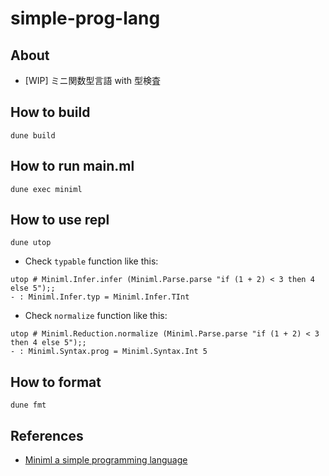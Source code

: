 # simple-prog-lang

## About

- [WIP] ミニ関数型言語 with 型検査

## How to build

```
dune build
```

## How to run main.ml

```
dune exec miniml
```

## How to use repl

```
dune utop
```

- Check `typable` function like this:

```
utop # Miniml.Infer.infer (Miniml.Parse.parse "if (1 + 2) < 3 then 4 else 5");;
- : Miniml.Infer.typ = Miniml.Infer.TInt
```

- Check `normalize` function like this:

```
utop # Miniml.Reduction.normalize (Miniml.Parse.parse "if (1 + 2) < 3 then 4 else 5");;
- : Miniml.Syntax.prog = Miniml.Syntax.Int 5
```

## How to format

```
dune fmt
```

## References

- [Miniml a simple programming language](https://www.lix.polytechnique.fr/Labo/Samuel.Mimram/teaching/INF551/TD/1.miniml.html)
